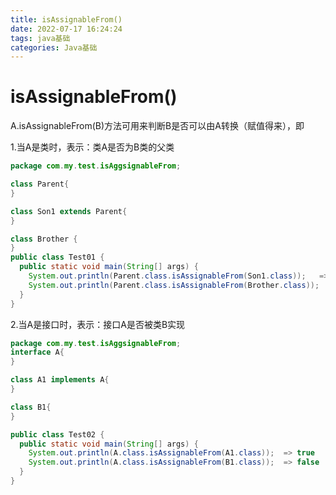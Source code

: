 ```yaml
---
title: isAssignableFrom()
date: 2022-07-17 16:24:24
tags: java基础
categories: Java基础
---
```


# isAssignableFrom()

A.isAssignableFrom(B)方法可用来判断B是否可以由A转换（赋值得来），即

1.当A是类时，表示：类A是否为B类的父类

```java
package com.my.test.isAggsignableFrom;

class Parent{
}

class Son1 extends Parent{
}

class Brother {
}
public class Test01 {
  public static void main(String[] args) {
    System.out.println(Parent.class.isAssignableFrom(Son1.class));   => true
    System.out.println(Parent.class.isAssignableFrom(Brother.class));  => false
  }
}
```



2.当A是接口时，表示：接口A是否被类B实现

```java
package com.my.test.isAggsignableFrom;
interface A{
}

class A1 implements A{
}

class B1{
}

public class Test02 {
  public static void main(String[] args) {
    System.out.println(A.class.isAssignableFrom(A1.class));  => true
    System.out.println(A.class.isAssignableFrom(B1.class));  => false
  } 
}

```

